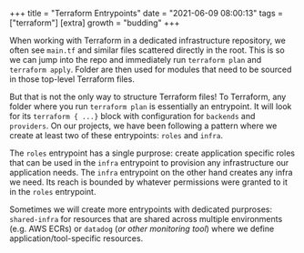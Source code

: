 +++
title = "Terraform Entrypoints"
date = "2021-06-09 08:00:13"
tags = ["terraform"]
[extra]
growth = "budding"
+++

When working with Terraform in a dedicated infrastructure repository, we often see
`main.tf` and similar files scattered directly in the root.
This is so we can jump into the repo and immediately run `terraform plan` and `terraform apply`.
Folder are then used for modules that need to be sourced in those top-level Terraform files.

But that is not the only way to structure Terraform files!
To Terraform, any folder where you run `terraform plan` is essentially an entrypoint.
It will look for its `terraform { ...}` block with configuration for `backends` and `providers`.
On our projects, we have been following a pattern where we create at least two of these entrypoints: `roles` and `infra`.

The `roles` entrypoint has a single purprose: create application specific roles that can be used in the `infra` entrypoint to provision any infrastructure our application needs.
The `infra` entrypoint on the other hand creates any infra we need. Its reach is bounded by whatever permissions were granted to it in the `roles` entrypoint.

Sometimes we will create more entrypoints with dedicated purproses: `shared-infra` for resources that are shared across multiple environments (e.g. AWS ECRs) or `datadog` (_or other monitoring tool_) where we define application/tool-specific resources.

